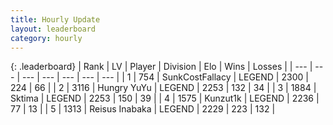 ```yaml
---
title: Hourly Update
layout: leaderboard
category: hourly
---
```


{: .leaderboard}
| Rank | LV | Player | Division | Elo | Wins | Losses |
| --- | --- | --- | --- | --- | --- | --- |
| <span data-change="0">1</span> | 754 | <span title="ID: 402846">SunkCostFallacy</span> | LEGEND | <span data-change="0">2300</span> | <span data-change="0">224</span> | <span data-change="0">66</span> |
| <span data-change="1">2</span> | 3116 | <span title="ID: 164871">Hungry YuYu</span> | LEGEND | <span data-change="0">2253</span> | <span data-change="0">132</span> | <span data-change="0">34</span> |
| <span data-change="-1">3</span> | 1884 | <span title="ID: 353063">Sktima</span> | LEGEND | <span data-change="-8">2253</span> | <span data-change="1">150</span> | <span data-change="1">39</span> |
| <span data-change="1">4</span> | 1575 | <span title="ID: 392407">Kunzut1k</span> | LEGEND | <span data-change="0">2236</span> | <span data-change="0">77</span> | <span data-change="0">13</span> |
| <span data-change="-1">5</span> | 1313 | <span title="ID: 451068">Reisus Inabaka</span> | LEGEND | <span data-change="-20">2229</span> | <span data-change="0">223</span> | <span data-change="2">132</span> |